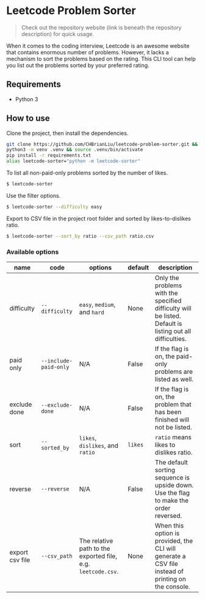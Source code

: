# Leetcode Problem Sorter

> Check out the repository website (link is beneath the repository description) for quick usage.

When it comes to the coding interview, Leetcode is an awesome website that contains enormous number of problems. However, it lacks a mechanism to sort the problems based on the rating. This CLI tool can help you list out the problems sorted by your preferred rating.

## Requirements

* Python 3

## How to use

Clone the project, then install the dependencies.

```bash
git clone https://github.com/CHBrianLiu/leetcode-problem-sorter.git && cd leetcode-problem-sorter
python3 -m venv .venv && source .venv/bin/activate
pip install -r requirements.txt
alias leetcode-sorter="python -m leetcode-sorter"
```

To list all non-paid-only problems sorted by the number of likes.

```bash
$ leetcode-sorter
```

Use the filter options.

```bash
$ leetcode-sorter --difficulty easy
```

Export to CSV file in the project root folder and sorted by likes-to-dislikes ratio.

```bash
$ leetcode-sorter --sort_by ratio --csv_path ratio.csv
```

### Available options

| name            | code                  | options                                                      | default | description                                                                                              |
| --------------- | --------------------- | ------------------------------------------------------------ | ------- | -------------------------------------------------------------------------------------------------------- |
| difficulty      | `--difficulty`        | `easy`, `medium`, and `hard`                                 | None    | Only the problems with the specified difficulty will be listed. Default is listing out all difficulties. |
| paid only       | `--include-paid-only` | N/A                                                          | False   | If the flag is on, the paid-only problems are listed as well.                                            |
| exclude done    | `--exclude-done`      | N/A                                                          | False   | If the flag is on, the problem that has been finished will not be listed.                                |
| sort            | `--sorted_by`         | `likes`, `dislikes`, and `ratio`                             | `likes` | `ratio` means likes to dislikes ratio.                                                                   |
| reverse         | `--reverse`           | N/A                                                          | False   | The default sorting sequence is upside down. Use the flag to make the order reversed.                    |
| export csv file | `--csv_path`          | The relative path to the exported file, e.g. `leetcode.csv`. | None    | When this option is provided, the CLI will generate a CSV file instead of printing on the console.       |
